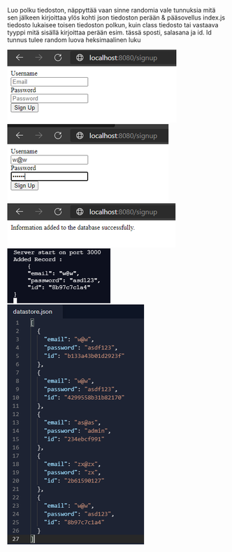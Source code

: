 Luo polku tiedoston, näppyttää vaan sinne randomia vale tunnuksia mitä sen jälkeen kirjoittaa ylös kohti json tiedoston perään &
pääsovellus index.js tiedosto lukaisee toisen tiedoston polkun, kuin class tiedosto tai vastaava tyyppi
mitä sisällä kirjoittaa perään esim. tässä sposti, salasana ja id. Id tunnus tulee random luova heksimaalinen luku 


![Alt text](images/NodeJs1.PNG?raw=true "None")
![Alt text](images/NodeJs1-1.PNG?raw=true "None")
![Alt text](images/NodeJs1-2.PNG?raw=true "None")
![Alt text](images/NodeJs3.PNG?raw=true "None")
![Alt text](images/NodeJs3-1.PNG?raw=true "None")

